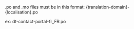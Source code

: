.po and .mo files must be in this format:
{translation-domain}-{localisation}.po

ex:
dt-contact-portal-fr_FR.po
